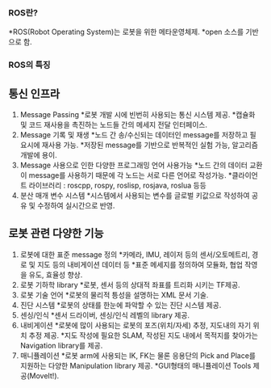 ### ROS란?
*ROS(Robot Operating System)는 로봇을 위한 메타운영체제.
*open 소스를 기반으로 함.

### **ROS의 특징**
## 통신 인프라
1) Message Passing
  *로봇 개발 시에 빈번히 사용되는 통신 시스템 제공.
  *캡슐화 및 코드 재사용을 촉진하는 노드들 간의 메세지 전달 인터페이스.
2) Message 기록 및 재생
  *노드 간 송/수신되는 데이터인 message를 저장하고 필요시에 재사용 가능.
  *저장된 message를 기반으로 반복적인 실험 가능, 알고리즘 개발에 용이.
3) Message 사용으로 인한 다양한 프로그래밍 언어 사용가능
  *노드 간의 데이터 교환이 message를 사용하기 때문에 각 노드는 서로 다른 언어로 작성가능.
  *클라이언트 라이브러리 : roscpp, rospy, roslisp, rosjava, roslua 등등
4) 분산 매개 변수 시스템
  *시스템에서 사용되는 변수를 글로벌 키값으로 작성하여 공유 및 수정하여 실시간으로 반영.

## 로봇 관련 다양한 기능
1) 로봇에 대한 표준 message 정의
  *카메라, IMU, 레이저 등의 센서/오토메트리, 경로 및 지도 등의 내비게이션 데이터 등
  *표준 메세지를 정의하여 모듈화, 협업 작영을 유도, 효율성 향상.
2) 로봇 기하학 library
  *로봇, 센서 등의 상대적 좌표를 트리화 시키는 TF제공.
3) 로봇 기술 언어
  *로봇의 물리적 틍성을 설명하는 XML 문서 기술.
4) 진단 시스템
  *로봇의 상태를 한눈에 파악할 수 있는 진단 시스템 제공.
5) 센싱/인식
  *센서 드라이버, 센싱/인식 레벨의 library 제공.
6) 내비게이션
  *로봇에 많이 사용되는 로봇의 포즈(위치/자세) 추정, 지도내의 자기 위치 추정 제공.
  *지도 작성에 필요한 SLAM, 작성된 지도 내에서 목적지를 찾아가는 Navigation library를 제공.
7) 매니퓰레이션
  *로봇 arm에 사용되는 IK, FK는 물론 응용단의 Pick and Place를 지원하는 다양한 Manipulation library 제공.
  *GUI형태의 매니퓰레이션 Tools 제공(MoveIt!).
